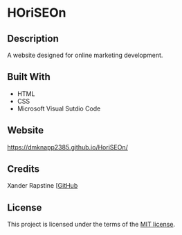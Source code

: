 # HOriSEOn

## Description 

A website designed for online marketing development. 

## Built With

* HTML
* CSS
* Microsoft Visual Sutdio Code

## Website

https://dmknapp2385.github.io/HoriSEOn/

## Credits

Xander Rapstine [[GitHub](https://github.com/Xandromus)

## License

This project is licensed under the terms of the [MIT license](/license.txt).
